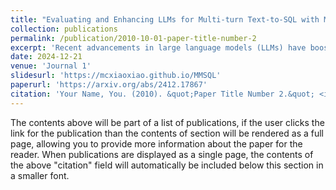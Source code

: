 ```yaml
---
title: "Evaluating and Enhancing LLMs for Multi-turn Text-to-SQL with Multiple Question Types"
collection: publications
permalink: /publication/2010-10-01-paper-title-number-2
excerpt: 'Recent advancements in large language models (LLMs) have boosted text-to-SQL systems, but many miss the mark on handling real-world conversations. This can lead to issues with tricky questions that SQL alone can't solve. To tackle this, we created MMSQL, a test suite that checks how well LLMs handle different question types and multi-turn chats. We tested popular LLMs and found what affects their performance. Plus, we developed a multi-agent system to better identify question types and choose the right strategies. Our experiments show this enhances model’s ability to navigate the complexities of conversational dynamics.'
date: 2024-12-21
venue: 'Journal 1'
slidesurl: 'https://mcxiaoxiao.github.io/MMSQL'
paperurl: 'https://arxiv.org/abs/2412.17867'
citation: 'Your Name, You. (2010). &quot;Paper Title Number 2.&quot; <i>Journal 1</i>. 1(2).'
---
```


The contents above will be part of a list of publications, if the user clicks the link for the publication than the contents of section will be rendered as a full page, allowing you to provide more information about the paper for the reader. When publications are displayed as a single page, the contents of the above "citation" field will automatically be included below this section in a smaller font.